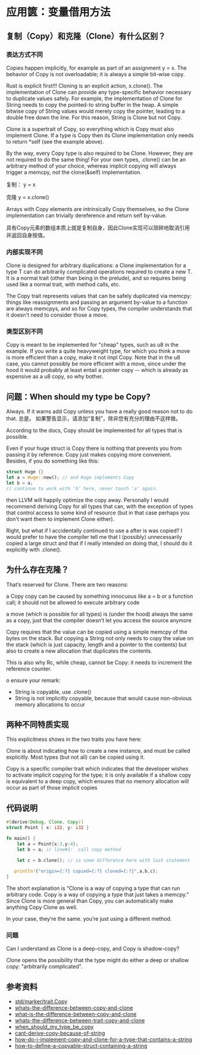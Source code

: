 # 应用篋：变量借用方法


## 复制（Copy）和克隆（Clone）有什么区别？

### 表达方式不同
Copies happen implicitly, for example as part of an assignment y = x. The behavior of Copy is not overloadable; it is always a simple bit-wise copy.

Rust is explicit first!!!
Cloning is an explicit action, x.clone(). The implementation of Clone can provide any type-specific behavior necessary to duplicate values safely. For example, the implementation of Clone for String needs to copy the pointed-to string buffer in the heap. A simple bitwise copy of String values would merely copy the pointer, leading to a double free down the line. For this reason, String is Clone but not Copy.

Clone is a supertrait of Copy, so everything which is Copy must also implement Clone. If a type is Copy then its Clone implementation only needs to return *self (see the example above).

By the way, every Copy type is also required to be Clone. However, they are not required to do the same thing! For your own types, .clone() can be an arbitrary method of your choice, whereas implicit copying will always trigger a memcpy, not the clone(&self) implementation.

复制：
y = x

克隆
y = x.clone()


Arrays with Copy elements are intrinsically Copy themselves, so the Clone implementation can trivially dereference and return self by-value.

具有Copy元素的数组本质上就是复制自身，因此Clone实现可以琐碎地取消引用并返回自身按值。

### 内部实现不同
Clone is designed for arbitrary duplications: a Clone implementation for a type T can do arbitrarily complicated operations required to create a new T. It is a normal trait (other than being in the prelude), and so requires being used like a normal trait, with method calls, etc.

The Copy trait represents values that can be safely duplicated via memcpy: things like reassignments and passing an argument by-value to a function are always memcpys, and so for Copy types, the compiler understands that it doesn't need to consider those a move.

### 类型区别不同
Copy is meant to be implemented for "cheap" types, such as u8 in the example. If you write a quite heavyweight type, for which you think a move is more efficient than a copy, make it not impl Copy. Note that in the u8 case, you cannot possibly be more efficient with a move, since under the hood it would probably at least entail a pointer copy -- which is already as expensive as a u8 copy, so why bother.

## 问题：When should my type be Copy?

Always. If it warns add Copy unless you have a really good reason not to do that.
总是。 如果警告显示，请添加“复制”，除非您有充分的理由不这样做。

According to the docs, Copy should be implemented for all types that is possible. 

Even if your huge struct is Copy there is nothing that prevents you from passing it by reference. Copy just makes copying more convenient. Besides, if you do something like this:

```rust
struct Huge {}
let a = Huge::new(); // and Huge implements Copy
let b = a;
// continue to work with 'b' here, never touch 'a' again.
```

then LLVM will happily optimize the copy away. Personally I would recommend deriving Copy for all types that can, with the exception of types that control access to some kind of resource (but in that case perhaps you don't want them to implement Clone either).

Right, but what if I accidentally continued to use a after is was copied? I would prefer to have the compiler tell me that I (possibly) unnecessarily copied a large struct and that if I really intended on doing that, I should do it explicitly with .clone().

## 为什么存在克隆？
That’s reserved for Clone. There are two reasons:

a Copy copy can be caused by something innocuous like a = b or a function call; it should not be allowed to execute arbitrary code

a move (which is possible for all types) is (under the hood) always the same as a copy, just that the compiler doesn’t let you access the source anymore

Copy requires that the value can be copied using a simple memcpy of the bytes on the stack. But copying a String not only needs to copy the value on the stack (which is just capacity, length and a pointer to the contents) but also to create a new allocation that duplicates the contents.

This is also why Rc, while cheap, cannot be Copy: it needs to increment the reference counter.

o ensure your remark:
- String is copyable, use .clone()
- String is not implicitly copyable, because that would cause non-obvious memory allocations to occur

## 两种不同特质实现
This explicitness shows in the two traits you have here:

Clone is about indicating how to create a new instance, and must be called explicitly. Most types (but not all) can be copied using it.

Copy is a specific compiler trait which indicates that the developer wishes to activate implicit copying for the type; it is only available if a shallow copy is equivalent to a deep copy, which ensures that no memory allocation will occur as part of those implicit copies

## 代码说明

```rust
#[derive(Debug, Clone, Copy)]
struct Point { x: i32, y: i32 }

fn main() {
    let a = Point{x:3,y:4};
    let b = a; // line#1:  call copy method
    
    let c = b.clone(); // is some difference here with last statement line#1 ?

   println!("origin={:?} copied={:?} cloned={:?}",a,b,c);
}
```

The short explanation is “Clone is a way of copying a type that can run arbitrary code. Copy is a way of copying a type that just takes a memcpy.” Since Clone is more general than Copy, you can automatically make anything Copy Clone as well.

In your case, they’re the same. you’re just using a different method.


### 问题
Can I understand as Clone is a deep-copy, and Copy is shadow-copy? 

Clone opens the possibility that the type might do either a deep or shallow copy: "arbitrarily complicated". 


## 参考资料
- [std/marker/trait.Copy](https://doc.rust-lang.org/std/marker/trait.Copy.html)
- [whats-the-difference-between-copy-and-clone](https://doc.rust-lang.org/std/marker/trait.Copy.html#whats-the-difference-between-copy-and-clone)
- [what-is-the-difference-between-copy-and-clone](https://stackoverflow.com/questions/31012923/what-is-the-difference-between-copy-and-clone)
- [whats-the-difference-between-trait-copy-and-clone](https://users.rust-lang.org/t/whats-the-difference-between-trait-copy-and-clone/2609)
- [when_should_my_type_be_copy](https://www.reddit.com/r/rust/comments/2xxjda/when_should_my_type_be_copy/)
- [cant-derive-copy-because-of-string](https://users.rust-lang.org/t/cant-derive-copy-because-of-string/18665/11)
- [how-do-i-implement-copy-and-clone-for-a-type-that-contains-a-string](https://stackoverflow.com/questions/38215753/how-do-i-implement-copy-and-clone-for-a-type-that-contains-a-string)
- [how-to-define-a-copyable-struct-containing-a-string](https://stackoverflow.com/questions/38304666/how-to-define-a-copyable-struct-containing-a-string)

 